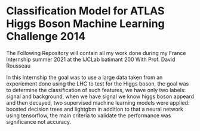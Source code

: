 # Classification Model for ATLAS Higgs Boson Machine Learning Challenge 2014
The Following Repository will contain all my work done during my France Internship summer 2021 at the IJCLab batimant 200 With Prof. David Rousseau

In this Internship the goal was to use a large data taken from an experiement done using the LHC to test for the Higgs boson, the goal was to determine the classification of such features, we have only two labels: signal and background, when we have signal we know higgs boson appeard and then decayed, two supervised machine learning models were applied: boosted decision trees and lightgbm in addition to that a neural network using tensorflow, the main criteria to validate the performance was significance not accuracy.

